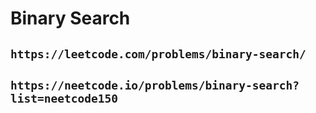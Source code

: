 # Binary Search

## `https://leetcode.com/problems/binary-search/`

## `https://neetcode.io/problems/binary-search?list=neetcode150`
